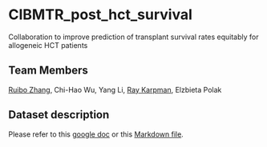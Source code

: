 # CIBMTR_post_hct_survival

Collaboration to improve prediction of transplant survival rates equitably for allogeneic HCT patients

## Team Members

[Ruibo Zhang](https://www.linkedin.com/in/ruibo-zhang-b901161a1/), Chi-Hao Wu, Yang Li, [Ray Karpman](https://www.linkedin.com/in/rachel-karpman/), Elzbieta Polak

## Dataset description

Please refer to this [google doc](https://docs.google.com/document/d/1kk4Rym6FYjPDXt6weWp9CQHLJprUmqq-LM3-46bOarc/edit?usp=sharing) or this [Markdown file](DatasetDescription.md).
